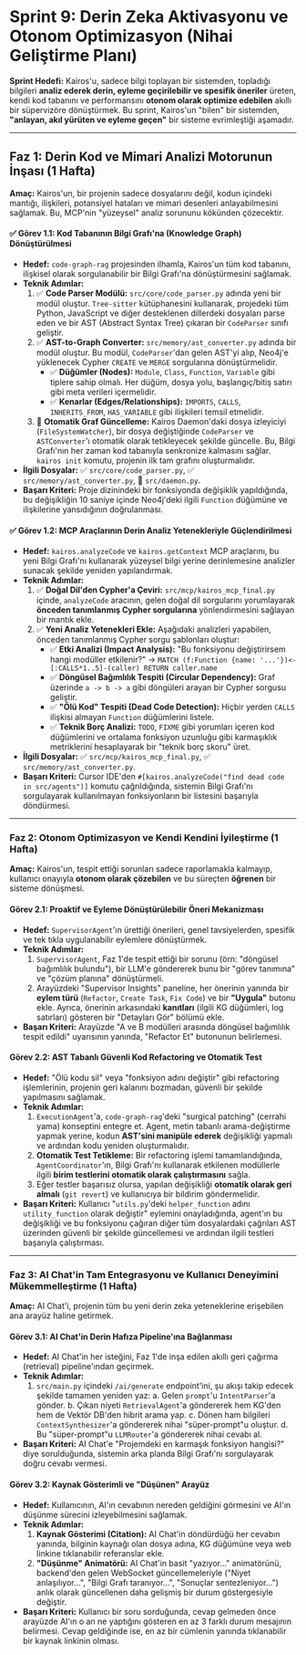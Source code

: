 # Sprint 9: Derin Zeka Aktivasyonu ve Otonom Optimizasyon (Nihai Geliştirme Planı)

**Sprint Hedefi:** Kairos'u, sadece bilgi toplayan bir sistemden, topladığı bilgileri **analiz ederek derin, eyleme geçirilebilir ve spesifik öneriler** üreten, kendi kod tabanını ve performansını **otonom olarak optimize edebilen** akıllı bir süpervizöre dönüştürmek. Bu sprint, Kairos'un "bilen" bir sistemden, **"anlayan, akıl yürüten ve eyleme geçen"** bir sisteme evrimleştiği aşamadır.

---

## Faz 1: Derin Kod ve Mimari Analizi Motorunun İnşası (1 Hafta)

**Amaç:** Kairos'un, bir projenin sadece dosyalarını değil, kodun içindeki mantığı, ilişkileri, potansiyel hataları ve mimari desenleri anlayabilmesini sağlamak. Bu, MCP'nin "yüzeysel" analiz sorununu kökünden çözecektir.

#### ✅ Görev 1.1: Kod Tabanının Bilgi Grafı'na (Knowledge Graph) Dönüştürülmesi

* **Hedef:** `code-graph-rag` projesinden ilhamla, Kairos'un tüm kod tabanını, ilişkisel olarak sorgulanabilir bir Bilgi Grafı'na dönüştürmesini sağlamak.
* **Teknik Adımlar:**
    1. ✅ **Code Parser Modülü:** `src/core/code_parser.py` adında yeni bir modül oluştur. `Tree-sitter` kütüphanesini kullanarak, projedeki tüm Python, JavaScript ve diğer desteklenen dillerdeki dosyaları parse eden ve bir AST (Abstract Syntax Tree) çıkaran bir `CodeParser` sınıfı geliştir.
    2. ✅ **AST-to-Graph Converter:** `src/memory/ast_converter.py` adında bir modül oluştur. Bu modül, `CodeParser`'dan gelen AST'yi alıp, Neo4j'e yüklenecek Cypher `CREATE` ve `MERGE` sorgularına dönüştürmelidir.
        * ✅ **Düğümler (Nodes):** `Module`, `Class`, `Function`, `Variable` gibi tiplere sahip olmalı. Her düğüm, dosya yolu, başlangıç/bitiş satırı gibi meta verileri içermelidir.
        * ✅ **Kenarlar (Edges/Relationships):** `IMPORTS`, `CALLS`, `INHERITS_FROM`, `HAS_VARIABLE` gibi ilişkileri temsil etmelidir.
    3. 🔄 **Otomatik Graf Güncelleme:** Kairos Daemon'daki dosya izleyiciyi (`FileSystemWatcher`), bir dosya değiştiğinde `CodeParser` ve `ASTConverter`'ı otomatik olarak tetikleyecek şekilde güncelle. Bu, Bilgi Grafı'nın her zaman kod tabanıyla senkronize kalmasını sağlar. `kairos init` komutu, projenin ilk tam grafını oluşturmalıdır.
* **İlgili Dosyalar:** ✅ `src/core/code_parser.py`, ✅ `src/memory/ast_converter.py`, 🔄 `src/daemon.py`.
* **Başarı Kriteri:** Proje dizinindeki bir fonksiyonda değişiklik yapıldığında, bu değişikliğin 10 saniye içinde Neo4j'deki ilgili `Function` düğümüne ve ilişkilerine yansıdığının doğrulanması.

#### ✅ Görev 1.2: MCP Araçlarının Derin Analiz Yetenekleriyle Güçlendirilmesi

* **Hedef:** `kairos.analyzeCode` ve `kairos.getContext` MCP araçlarını, bu yeni Bilgi Grafı'nı kullanarak yüzeysel bilgi yerine derinlemesine analizler sunacak şekilde yeniden yapılandırmak.
* **Teknik Adımlar:**
    1. ✅ **Doğal Dil'den Cypher'a Çeviri:** `src/mcp/kairos_mcp_final.py` içinde, `analyzeCode` aracının, gelen doğal dil sorgularını yorumlayarak **önceden tanımlanmış Cypher sorgularına** yönlendirmesini sağlayan bir mantık ekle.
    2. ✅ **Yeni Analiz Yetenekleri Ekle:** Aşağıdaki analizleri yapabilen, önceden tanımlanmış Cypher sorgu şablonları oluştur:
        * ✅ **Etki Analizi (Impact Analysis):** "Bu fonksiyonu değiştirirsem hangi modüller etkilenir?" -> `MATCH (f:Function {name: '...'})<-[:CALLS*1..5]-(caller) RETURN caller.name`
        * ✅ **Döngüsel Bağımlılık Tespiti (Circular Dependency):** Graf üzerinde `a -> b -> a` gibi döngüleri arayan bir Cypher sorgusu geliştir.
        * ✅ **"Ölü Kod" Tespiti (Dead Code Detection):** Hiçbir yerden `CALLS` ilişkisi almayan `Function` düğümlerini listele.
        * ✅ **Teknik Borç Analizi:** `TODO`, `FIXME` gibi yorumları içeren kod düğümlerini ve ortalama fonksiyon uzunluğu gibi karmaşıklık metriklerini hesaplayarak bir "teknik borç skoru" üret.
* **İlgili Dosyalar:** ✅ `src/mcp/kairos_mcp_final.py`, ✅ `src/memory/ast_converter.py`.
* **Başarı Kriteri:** Cursor IDE'den `#[kairos.analyzeCode("find dead code in src/agents")]` komutu çağrıldığında, sistemin Bilgi Grafı'nı sorgulayarak kullanılmayan fonksiyonların bir listesini başarıyla döndürmesi.

---

### Faz 2: Otonom Optimizasyon ve Kendi Kendini İyileştirme (1 Hafta)

**Amaç:** Kairos'un, tespit ettiği sorunları sadece raporlamakla kalmayıp, kullanıcı onayıyla **otonom olarak çözebilen** ve bu süreçten **öğrenen** bir sisteme dönüşmesi.

#### Görev 2.1: Proaktif ve Eyleme Dönüştürülebilir Öneri Mekanizması

* **Hedef:** `SupervisorAgent`'ın ürettiği önerileri, genel tavsiyelerden, spesifik ve tek tıkla uygulanabilir eylemlere dönüştürmek.
* **Teknik Adımlar:**
    1. `SupervisorAgent`, Faz 1'de tespit ettiği bir sorunu (örn: "döngüsel bağımlılık bulundu"), bir LLM'e göndererek bunu bir "görev tanımına" ve "çözüm planına" dönüştürmeli.
    2. Arayüzdeki "Supervisor Insights" paneline, her önerinin yanında bir **eylem türü** (`Refactor`, `Create Task`, `Fix Code`) ve bir **"Uygula"** butonu ekle. Ayrıca, önerinin arkasındaki **kanıtları** (ilgili KG düğümleri, log satırları) gösteren bir "Detayları Gör" bölümü ekle.
* **Başarı Kriteri:** Arayüzde "A ve B modülleri arasında döngüsel bağımlılık tespit edildi" uyarısının yanında, "Refactor Et" butonunun belirlemesi.

#### Görev 2.2: AST Tabanlı Güvenli Kod Refactoring ve Otomatik Test

* **Hedef:** "Ölü kodu sil" veya "fonksiyon adını değiştir" gibi refactoring işlemlerinin, projenin geri kalanını bozmadan, güvenli bir şekilde yapılmasını sağlamak.
* **Teknik Adımlar:**
    1. `ExecutionAgent`'a, `code-graph-rag`'deki "surgical patching" (cerrahi yama) konseptini entegre et. Agent, metin tabanlı arama-değiştirme yapmak yerine, kodun **AST'sini manipüle ederek** değişikliği yapmalı ve ardından kodu yeniden oluşturmalıdır.
    2. **Otomatik Test Tetikleme:** Bir refactoring işlemi tamamlandığında, `AgentCoordinator`'ın, Bilgi Grafı'nı kullanarak etkilenen modüllerle ilgili **birim testlerini otomatik olarak çalıştırmasını** sağla.
    3. Eğer testler başarısız olursa, yapılan değişikliği **otomatik olarak geri almalı** (`git revert`) ve kullanıcıya bir bildirim göndermelidir.
* **Başarı Kriteri:** Kullanıcı "`utils.py`'deki `helper_function` adını `utility_function` olarak değiştir" eylemini onayladığında, agent'ın bu değişikliği ve bu fonksiyonu çağıran diğer tüm dosyalardaki çağrıları AST üzerinden güvenli bir şekilde güncellemesi ve ardından ilgili testleri başarıyla çalıştırması.

---

### Faz 3: AI Chat'in Tam Entegrasyonu ve Kullanıcı Deneyimini Mükemmelleştirme (1 Hafta)

**Amaç:** AI Chat'i, projenin tüm bu yeni derin zeka yeteneklerine erişebilen ana arayüz haline getirmek.

#### Görev 3.1: AI Chat'in Derin Hafıza Pipeline'ına Bağlanması

* **Hedef:** AI Chat'in her isteğini, Faz 1'de inşa edilen akıllı geri çağırma (retrieval) pipeline'ından geçirmek.
* **Teknik Adımlar:**
    1. `src/main.py` içindeki `/ai/generate` endpoint'ini, şu akışı takip edecek şekilde tamamen yeniden yaz:
        a. Gelen `prompt`'u `IntentParser`'a gönder.
        b. Çıkan niyeti `RetrievalAgent`'a göndererek hem KG'den hem de Vektör DB'den hibrit arama yap.
        c. Dönen ham bilgileri `ContextSynthesizer`'a göndererek nihai "süper-prompt"u oluştur.
        d. Bu "süper-prompt"u `LLMRouter`'a göndererek nihai cevabı al.
* **Başarı Kriteri:** AI Chat'e "Projemdeki en karmaşık fonksiyon hangisi?" diye sorulduğunda, sistemin arka planda Bilgi Grafı'nı sorgulayarak doğru cevabı vermesi.

#### Görev 3.2: Kaynak Gösterimli ve "Düşünen" Arayüz

* **Hedef:** Kullanıcının, AI'ın cevabının nereden geldiğini görmesini ve AI'ın düşünme sürecini izleyebilmesini sağlamak.
* **Teknik Adımlar:**
    1. **Kaynak Gösterimi (Citation):** AI Chat'in döndürdüğü her cevabın yanında, bilginin kaynağı olan dosya adına, KG düğümüne veya web linkine tıklanabilir referanslar ekle.
    2. **"Düşünme" Animatörü:** AI Chat'in basit "yazıyor..." animatörünü, backend'den gelen WebSocket güncellemeleriyle ("Niyet anlaşılıyor...", "Bilgi Grafı taranıyor...", "Sonuçlar sentezleniyor...") anlık olarak güncellenen daha gelişmiş bir durum göstergesiyle değiştir.
* **Başarı Kriteri:** Kullanıcı bir soru sorduğunda, cevap gelmeden önce arayüzde AI'ın o an ne yaptığını gösteren en az 3 farklı durum mesajının belirmesi. Cevap geldiğinde ise, en az bir cümlenin yanında tıklanabilir bir kaynak linkinin olması.
